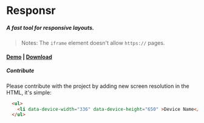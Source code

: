 # Responsr
##### A fast tool for responsive layouts.

> Notes: The `iframe` element doesn't allow `https://` pages.

#### [Demo](http://isacfadoni.github.io/Responsr) | [Download](https://github.com/isacfadoni/Responsr/archive/v0.5.zip)


##### Contribute

Please contribute with the project by adding new screen resolution in the HTML, it's simple:

```HTML
  <ul>
    <li data-device-width="336" data-device-height="650" >Device Name</li>
  </ul>
```
